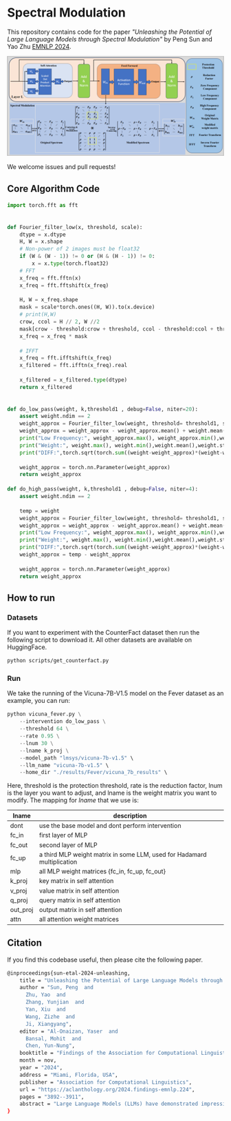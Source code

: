 # Spectral Modulation

This repository contains code for the paper _"Unleashing the Potential of Large Language Models through Spectral Modulation"_ by Peng Sun and Yao Zhu [EMNLP 2024](https://aclanthology.org/2024.findings-emnlp.224.pdf). 

![image-20241113213356986](Figs/1.png)

We welcome issues and pull requests!

## Core Algorithm Code

```python
import torch.fft as fft


def Fourier_filter_low(x, threshold, scale):
    dtype = x.dtype
    H, W = x.shape
    # Non-power of 2 images must be float32
    if (W & (W - 1)) != 0 or (H & (H - 1)) != 0:
        x = x.type(torch.float32)
    # FFT
    x_freq = fft.fftn(x)
    x_freq = fft.fftshift(x_freq)
    
    H, W = x_freq.shape
    mask = scale*torch.ones((H, W)).to(x.device) 
    # print(H,W)
    crow, ccol = H // 2, W //2
    mask[crow - threshold:crow + threshold, ccol - threshold:ccol + threshold] = 1
    x_freq = x_freq * mask

    # IFFT
    x_freq = fft.ifftshift(x_freq)
    x_filtered = fft.ifftn(x_freq).real
    
    x_filtered = x_filtered.type(dtype)
    return x_filtered


def do_low_pass(weight, k,threshold1 , debug=False, niter=20):
    assert weight.ndim == 2
    weight_approx = Fourier_filter_low(weight, threshold= threshold1, scale=k)
    weight_approx = weight_approx - weight_approx.mean() + weight.mean()
    print("Low Frequency:", weight_approx.max(), weight_approx.min(),weight_approx.mean(),weight_approx.std())
    print("Weight:", weight.max(), weight.min(),weight.mean(),weight.std())
    print("DIFF:",torch.sqrt(torch.sum((weight-weight_approx)*(weight-weight_approx))))
    
    weight_approx = torch.nn.Parameter(weight_approx)
    return weight_approx

def do_high_pass(weight, k,threshold1 , debug=False, niter=4):
    assert weight.ndim == 2
    
    temp = weight
    weight_approx = Fourier_filter_low(weight, threshold= threshold1, scale=k)
    weight_approx = weight_approx - weight_approx.mean() + weight.mean()
    print("Low Frequency:", weight_approx.max(), weight_approx.min(),weight_approx.mean(),weight_approx.std())
    print("Weight:", weight.max(), weight.min(),weight.mean(),weight.std())
    print("DIFF:",torch.sqrt(torch.sum((weight-weight_approx)*(weight-weight_approx))))
    weight_approx = temp - weight_approx

    weight_approx = torch.nn.Parameter(weight_approx)
    return weight_approx
```

## How to run 

### Datasets

If you want to experiment with the CounterFact dataset then run the following script to download it. All other datasets are available on HuggingFace.

```bash
python scripts/get_counterfact.py
```

### Run

We take the running of the Vicuna-7B-V1.5 model on the Fever dataset as an example, you can run:

```python
python vicuna_fever.py \
	--intervention do_low_pass \
    --threshold 64 \
	--rate 0.95 \
    --lnum 30 \
    --lname k_proj \
    --model_path "lmsys/vicuna-7b-v1.5" \
    --llm_name "vicuna-7b-v1.5" \
    --home_dir "./results/Fever/vicuna_7b_results" \
```

Here, threshold is the protection threshold, rate is the reduction factor, lnum is the layer you want to adjust, and lname is the weight matrix you want to modify. The mapping for _lname_ that we use is:

| **lname** | **description**                                              |
| --------- | ------------------------------------------------------------ |
| dont      | use the base model and dont perform intervention             |
| fc_in     | first layer of MLP                                           |
| fc_out    | second layer of MLP                                          |
| fc_up     | a third MLP weight matrix in some LLM, used for Hadamard multiplication |
| mlp       | all MLP weight matrices {fc_in, fc_up, fc_out}               |
| k_proj    | key matrix in self attention                                 |
| v_proj    | value matrix in self attention                               |
| q_proj    | query matrix in self attention                               |
| out_proj  | output matrix in self attention                              |
| attn      | all attention weight matrices                                |

## Citation

If you find this codebase useful, then please cite the following paper.

```bash
@inproceedings{sun-etal-2024-unleashing,
    title = "Unleashing the Potential of Large Language Models through Spectral Modulation",
    author = "Sun, Peng  and
      Zhu, Yao  and
      Zhang, Yunjian  and
      Yan, Xiu  and
      Wang, Zizhe  and
      Ji, Xiangyang",
    editor = "Al-Onaizan, Yaser  and
      Bansal, Mohit  and
      Chen, Yun-Nung",
    booktitle = "Findings of the Association for Computational Linguistics: EMNLP 2024",
    month = nov,
    year = "2024",
    address = "Miami, Florida, USA",
    publisher = "Association for Computational Linguistics",
    url = "https://aclanthology.org/2024.findings-emnlp.224",
    pages = "3892--3911",
    abstract = "Large Language Models (LLMs) have demonstrated impressive capabilities across various domains, garnering significant attention from both academia and industry. However, enhancing the performance of LLMs typically requires scaling up model sizes or fine-tuning with additional datasets, which results in substantial computational costs. This paper poses an intriguing question: Can we improve the performance of LLMs without additional training? Drawing inspiration from signal processing principles, which suggest that noise often resides in high-frequency components while low-frequency components carry the essence of signals, we propose uncovering untapped potential in LLMs from a frequency perspective. We hypothesize that the high-frequency components in the weight matrices of LLMs{'} linear layers may conceal noise that interferes with predictive accuracy. Therefore, we propose conducting spectral modulation in the parameter space of LLMs, which can seamlessly integrate with various models in a plug-and-play manner. Extensive experiments have demonstrated the superiority of our approach, with spectral modulation yielding an average performance improvement of up to 10.12{\%}.",
}
```
